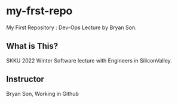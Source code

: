 # my-frst-repo
My First Repository : Dev-Ops Lecture by Bryan Son.


## What is This? 

SKKU 2022 Winter Software lecture with Engineers in SiliconValley.

## Instructor

Bryan Son, Working in Github
